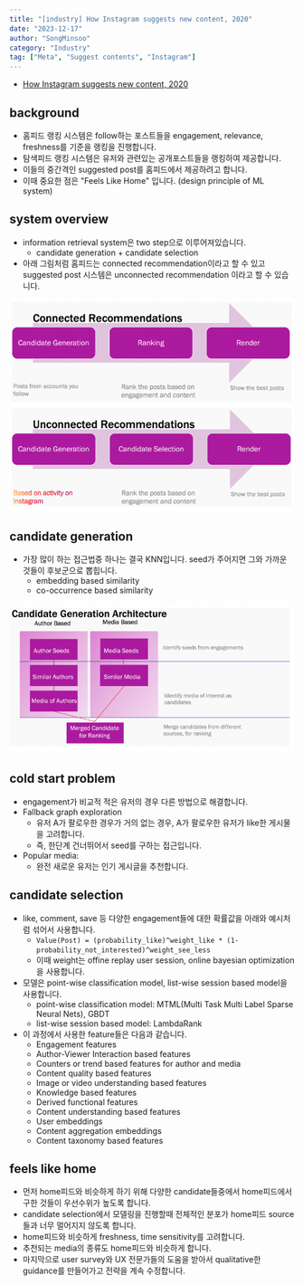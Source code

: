 ```yaml
---
title: "[industry] How Instagram suggests new content, 2020"
date: "2023-12-17"
author: "SongMinsoo"
category: "Industry"
tag: ["Meta", "Suggest contents", "Instagram"]
---
```


- [How Instagram suggests new content, 2020](https://engineering.fb.com/2020/12/10/web/how-instagram-suggests-new-content/)

## background
- 홈피드 랭킹 시스템은 follow하는 포스트들을 engagement, relevance, freshness를 기준을 랭킹을 진행합니다.
- 탐색피드 랭킹 시스템은 유저와 관련있는 공개포스트들을 랭킹하여 제공합니다.
- 이들의 중간격인 suggested post를 홈피드에서 제공하려고 합니다.
- 이때 중요한 점은 "Feels Like Home" 입니다. (design principle of ML system)

## system overview
- information retrieval system은 two step으로 이루어져있습니다.
  - candidate generation + candidate selection
- 아래 그림처럼 홈피드는 connected recommendation이라고 할 수 있고 suggested post 시스템은 unconnected recommendation 이라고 할 수 있습니다.

![img](../../image/image_industry/meta(facebook)/meta_1.png)

## candidate generation
- 가장 많이 하는 접근법중 하나는 결국 KNN입니다. seed가 주어지면 그와 가까운 것들이 후보군으로 뽑힙니다.
  - embedding based similarity
  - co-occurrence based similarity

![img](../../image/image_industry/meta(facebook)/meta_2.png)

## cold start problem
- engagement가 비교적 적은 유저의 경우 다른 방법으로 해결합니다.
- Fallback graph exploration
  - 유저 A가 팔로우한 경우가 거의 없는 경우, A가 팔로우한 유저가 like한 게시물을 고려합니다.
  - 즉, 한단계 건너뛰어서 seed를 구하는 접근입니다.
- Popular media:
  - 완전 새로운 유저는 인기 게시글을 추천합니다.

## candidate selection
- like, comment, save 등 다양한 engagement들에 대한 확률값을 아래와 예시처럼 섞어서 사용합니다.
  - `Value(Post) = (probability_like)^weight_like * (1- probability_not_interested)^weight_see_less`
  - 이때 weight는 offine replay user session, online bayesian optimization을 사용합니다.
- 모델은 point-wise classification model, list-wise session based model을 사용합니다.
  - point-wise classification model: MTML(Multi Task Multi Label Sparse Neural Nets), GBDT
  - list-wise session based model: LambdaRank
- 이 과정에서 사용한 feature들은 다음과 같습니다.
  - Engagement features
  - Author-Viewer Interaction based features
  - Counters or trend based features for author and media
  - Content quality based features
  - Image or video understanding based features
  - Knowledge based features
  - Derived functional features
  - Content understanding based features
  - User embeddings
  - Content aggregation embeddings
  - Content taxonomy based features

## feels like home
- 먼저 home피드와 비슷하게 하기 위해 다양한 candidate들중에서 home피드에서 구한 것들이 우선수위가 높도록 합니다.
- candidate selection에서 모델링을 진행할때 전체적인 분포가 home피드 source들과 너무 멀어지지 않도록 합니다.
- home피드와 비슷하게 freshness, time sensitivity를 고려합니다.
- 추천되는 media의 종류도 home피드와 비슷하게 합니다.
- 마지막으로 user survey와 UX 전문가들의 도움을 받아서 qualitative한 guidance를 만들어가고 전략을 계속 수정합니다.